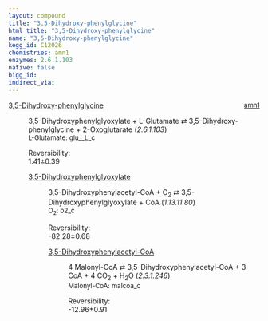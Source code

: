 ```yaml
---
layout: compound
title: "3,5-Dihydroxy-phenylglycine"
html_title: "3,5-Dihydroxy-phenylglycine"
name: "3,5-Dihydroxy-phenylglycine"
kegg_id: C12026
chemistries: amn1
enzymes: 2.6.1.103
native: false
bigg_id:
indirect_via:
---
```

<dl><dt class="rs-product"><a class="link-dark" data-bs-html="true" data-bs-title="KEGG: C12026" data-bs-toggle="tooltip" href="{{ site.url }}{{ site.baseurl }}/compounds/C12026">3,5-Dihydroxy-phenylglycine</a><span style="float: right; max-width: 40%"><a class="link-dark opacity-50" href="{{ site.url }}{{ site.baseurl }}/chemistries/amn1" style="font-size: small; word-wrap: anywhere;">amn1</a></span></dt><dd><p>3,5-Dihydroxyphenylglyoxylate + L-Glutamate ⇄ 3,5-Dihydroxy-phenylglycine + 2-Oxoglutarate (<i>2.6.1.103</i>)<br/><span style="font-size: small;"><span data-bs-html="true" data-bs-title="KEGG: C00025" data-bs-toggle="tooltip">L-Glutamate</span>: glu__L_c</span><br/><div class="reversibility_info">Reversibility: <div class="progress"><div aria-valuemax="100" aria-valuemin="0" aria-valuenow="0" class="progress-bar bg-success" role="progressbar" style="width: 0%"></div></div><span>1.41±0.39</span><div class="progress"><div aria-valuemax="10" aria-valuemin="0" aria-valuenow="1.4083693142210831" class="progress-bar bg-danger" role="progressbar" style="width: 14.08%"></div><div aria-valuemax="10" aria-valuemin="0" aria-valuenow="1.4083693142210831" class="progress-bar bg-warning" role="progressbar" style="width: 3.86%"></div></div></div></p><dl><dt><a class="link-dark" data-bs-html="true" data-bs-title="KEGG: C12325" data-bs-toggle="tooltip" href="{{ site.url }}{{ site.baseurl }}/compounds/C12325">3,5-Dihydroxyphenylglyoxylate</a><span style="float: right; max-width: 40%"><a class="link-dark opacity-50" href="{{ site.url }}{{ site.baseurl }}/chemistries/None" style="font-size: small; word-wrap: anywhere;"></a></span></dt><dd><p>3,5-Dihydroxyphenylacetyl-CoA + O<sub>2</sub> ⇄ 3,5-Dihydroxyphenylglyoxylate + CoA (<i>1.13.11.80</i>)<br/><span style="font-size: small;"><span data-bs-html="true" data-bs-title="KEGG: C00007" data-bs-toggle="tooltip">O<sub>2</sub></span>: o2_c</span><br/><div class="reversibility_info">Reversibility: <div class="progress" style="flex-direction: row-reverse;"><div aria-valuemax="10" aria-valuemin="0" aria-valuenow="-82.28186837317061" class="progress-bar bg-success" role="progressbar" style="width: 822.82%"></div></div><span>-82.28±0.68</span><div class="progress"><div aria-valuemax="10" aria-valuemin="0" aria-valuenow="-82.28186837317061" class="progress-bar bg-danger" role="progressbar" style="width: 0%"></div></div></div></p><dl><dt><a class="link-dark" data-bs-html="true" data-bs-title="KEGG: C12324" data-bs-toggle="tooltip" href="{{ site.url }}{{ site.baseurl }}/compounds/C12324">3,5-Dihydroxyphenylacetyl-CoA</a><span style="float: right; max-width: 40%"><a class="link-dark opacity-50" href="{{ site.url }}{{ site.baseurl }}/chemistries/None" style="font-size: small; word-wrap: anywhere;"></a></span></dt><dd><p>4 Malonyl-CoA ⇄ 3,5-Dihydroxyphenylacetyl-CoA + 3 CoA + 4 CO<sub>2</sub> + H<sub>2</sub>O (<i>2.3.1.246</i>)<br/><span style="font-size: small;"><span data-bs-html="true" data-bs-title="KEGG: C00083" data-bs-toggle="tooltip">Malonyl-CoA</span>: malcoa_c</span><br/><div class="reversibility_info">Reversibility: <div class="progress" style="flex-direction: row-reverse;"><div aria-valuemax="10" aria-valuemin="0" aria-valuenow="-12.958999549549112" class="progress-bar bg-success" role="progressbar" style="width: 129.59%"></div></div><span>-12.96±0.91</span><div class="progress"><div aria-valuemax="10" aria-valuemin="0" aria-valuenow="-12.958999549549112" class="progress-bar bg-danger" role="progressbar" style="width: 0%"></div></div></div></p><dl></dl></dd></dl></dd></dl></dd></dl>